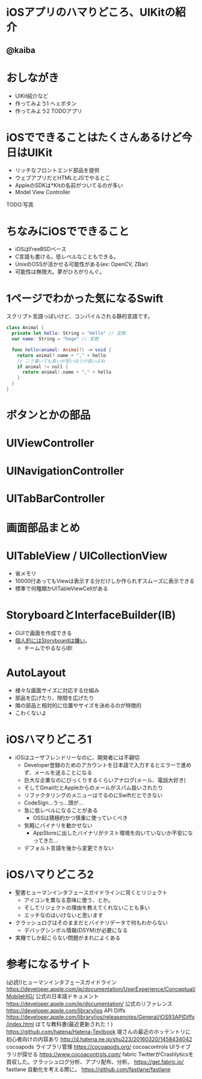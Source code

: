 # iOSアプリのハマりどころ、UIKitの紹介
## @kaiba

# おしながき
- UIKit紹介など
- 作ってみよう1 へぇボタン
- 作ってみよう2 TODOアプリ

# iOSでできることはたくさんあるけど今日はUIKit
- リッチなフロントエンド部品を提供
- ウェブアプリだとHTMLとJSでやるとこ
- AppleのSDKは*Kitの名前がついてるのが多い
- Model View Controller

TODO:写真

# ちなみにiOSでできること
- iOSはFreeBSDベース
- C言語も書ける。低レベルなこともできる。
- UnixのOSSが活かせる可能性がある(ex: OpenCV, ZBar)
- 可能性は無限大。夢がひろがりんぐ。

# 1ページでわかった気になるSwift
スクリプト言語っぽいけど、コンパイルされる静的言語です。
```swift
class Animal {
  private let hello: String = "Hello" // 定数
  var name: String = "hoge" // 変数

  func hello(animal: Animal?) -> void {
    return animal?.name + "," + hello
    // こう書いても良いが短いほうが良いよね
    if animal != null {
      return animal!.name + "," + hello
    }
  }
}
```

# ボタンとかの部品

# UIViewController

# UINavigationController

# UITabBarController

# 画面部品まとめ

# UITableView / UICollectionView
- 省メモリ
- 10000行あってもViewは表示する分だけしか作られずスムーズに表示できる
- 標準で何種類かUITableViewCellがある

# StoryboardとInterfaceBuilder(IB)
- GUIで画面を作成できる
- [個人的にはStoryboardは嫌い](http://pokosho.com/b/archives/1826)。
  - チームでやるならIB!

# AutoLayout
- 様々な画面サイズに対応する仕組み
- 部品を広げたり、隙間を広げたり
- 隣の部品と相対的に位置やサイズを決めるのが特徴的
- こわくないよ

# iOSハマりどころ1
- iOSはユーザフレンドリーなのに、開発者には不親切
  - Developer登録のためのアカウントを日本語で入力するとエラーで進めず、メールを送ることになる
  - 巨大な企業なのにびっくりするくらいアナログ(メール、電話大好き)
  - そしてGmailだとAppleからのメールがスパム扱いされたり
  - リファクタリングのメニューはでるのにSwiftだとできない
  - CodeSign…うっ…頭が…
  - 急に低レベルになることがある
    - OSSは積極的かつ慎重に使っていくべき
  - 気軽にバイナリを動かせない
    - AppStoreに出したバイナリがテスト環境を向いていないか不安になってきた…
  - デフォルト言語を後から変更できない

# iOSハマりどころ2
- 聖書ヒューマンインタフェースガイドラインに背くとリジェクト
  - アイコンを異なる意味に使う、とか。
  - そしてリジェクトの理由を教えてくれないことも多い
  - エッチなのはいけないと思います
- クラッシュログはそのままだとバイナリデータで何もわからない
  - デバッグシンボル情報(DSYM)が必要になる
- 実機でしか起こらない問題がまれによくある

# 参考になるサイト
(必読!)ヒューマンインタフェースガイドライン
https://developer.apple.com/jp/documentation/UserExperience/Conceptual/MobileHIG/
公式の日本語ドキュメント
https://developer.apple.com/jp/documentation/
公式のリファレンス
https://developer.apple.com/library/ios
API Diffs
https://developer.apple.com/library/ios/releasenotes/General/iOS93APIDiffs/index.html
はてな教科書(最近更新された！)
https://github.com/hatena/Hatena-Textbook
堤さんの最近のホッテントリに初心者向けの内容あり
http://d.hatena.ne.jp/shu223/20160320/1458434042
cocoapods ライブラリ管理
https://cocoapods.org/
cocoacontrols UIライブラリが探せる
https://www.cocoacontrols.com/
fabric TwitterがCrashlyticsを買収した。クラッシュログ分析、アプリ配布、分析。
https://get.fabric.io/
fastlane 自動化を考える際に。
https://github.com/fastlane/fastlane
